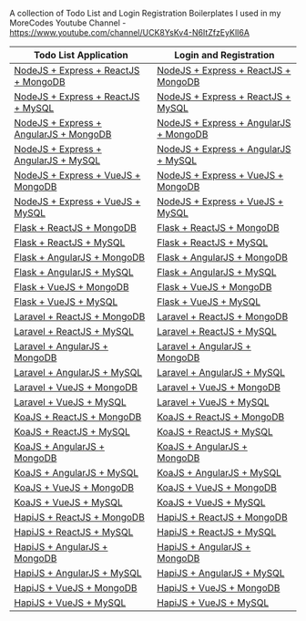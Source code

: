 A collection of Todo List and Login Registration Boilerplates I used in my MoreCodes Youtube Channel - https://www.youtube.com/channel/UCK8YsKv4-N6ItZfzEyKlI6A

Todo List Application | Login and Registration
--- | ---
[NodeJS + Express + ReactJS + MongoDB](https://github.com/ArjunAranetaCodes/MoreCodes-Youtube/tree/master/mern-todolist-mongodb) | [NodeJS + Express + ReactJS + MongoDB](https://github.com/ArjunAranetaCodes/MoreCodes-Youtube/tree/master/mern-mongodb-login-reg)
[NodeJS + Express + ReactJS + MySQL](https://github.com/ArjunAranetaCodes/MoreCodes-Youtube/tree/master/mern-todolist-mysql) | [NodeJS + Express + ReactJS + MySQL](https://github.com/ArjunAranetaCodes/MoreCodes-Youtube/tree/master/mern-mysql-login-reg)
[NodeJS + Express + AngularJS + MongoDB](https://github.com/ArjunAranetaCodes/MoreCodes-Youtube/tree/master/mean-todolist-mongodb) | [NodeJS + Express + AngularJS + MongoDB](https://github.com/ArjunAranetaCodes/MoreCodes-Youtube/tree/master/mean-mongodb-login-reg)
[NodeJS + Express + AngularJS + MySQL](https://github.com/ArjunAranetaCodes/MoreCodes-Youtube/tree/master/mean-todolist-mysql) | [NodeJS + Express + AngularJS + MySQL]()
[NodeJS + Express + VueJS + MongoDB](https://github.com/ArjunAranetaCodes/MoreCodes-Youtube/tree/master/mevn-todolist-mongodb) | [NodeJS + Express + VueJS + MongoDB]()
[NodeJS + Express + VueJS + MySQL](https://github.com/ArjunAranetaCodes/MoreCodes-Youtube/tree/master/mevn-todolist-mysql) | [NodeJS + Express + VueJS + MySQL]()
[Flask + ReactJS + MongoDB](https://github.com/ArjunAranetaCodes/MoreCodes-Youtube/tree/master/react-flask-mongodb-todolist) | [Flask + ReactJS + MongoDB]()
[Flask + ReactJS + MySQL](https://github.com/ArjunAranetaCodes/MoreCodes-Youtube/tree/master/react-flask-mysql-todolist) | [Flask + ReactJS + MySQL]()
[Flask + AngularJS + MongoDB](https://github.com/ArjunAranetaCodes/MoreCodes-Youtube/tree/master/angular-flask-mongodb-todolist) | [Flask + AngularJS + MongoDB]()
[Flask + AngularJS + MySQL](https://github.com/ArjunAranetaCodes/MoreCodes-Youtube/tree/master/angular-flask-mysql-todolist) | [Flask + AngularJS + MySQL]()
[Flask + VueJS + MongoDB](https://github.com/ArjunAranetaCodes/MoreCodes-Youtube/tree/master/vuejs-flask-mongodb-todolist) | [Flask + VueJS + MongoDB]()
[Flask + VueJS + MySQL](https://github.com/ArjunAranetaCodes/MoreCodes-Youtube/tree/master/vuejs-flask-mysql-todolist) | [Flask + VueJS + MySQL]()
[Laravel + ReactJS + MongoDB](https://github.com/ArjunAranetaCodes/MoreCodes-Youtube/tree/master/laravel-react-mongodb-todolist) | [Laravel + ReactJS + MongoDB]()
[Laravel + ReactJS + MySQL](https://github.com/ArjunAranetaCodes/MoreCodes-Youtube/tree/master/laravel-react-mysql-todolist) | [Laravel + ReactJS + MySQL]()
[Laravel + AngularJS + MongoDB](https://github.com/ArjunAranetaCodes/MoreCodes-Youtube/tree/master/laravel-angular-mongodb-todolist) | [Laravel + AngularJS + MongoDB]()
[Laravel + AngularJS + MySQL](https://github.com/ArjunAranetaCodes/MoreCodes-Youtube/tree/master/laravel-angular-mysql-todolist) | [Laravel + AngularJS + MySQL]()
[Laravel + VueJS + MongoDB](https://github.com/ArjunAranetaCodes/MoreCodes-Youtube/tree/master/laravel-vuejs-mongodb-todolist) | [Laravel + VueJS + MongoDB]()
[Laravel + VueJS + MySQL](https://github.com/ArjunAranetaCodes/MoreCodes-Youtube/tree/master/laravel-vuejs-mysql-todolist) | [Laravel + VueJS + MySQL]()
[KoaJS + ReactJS + MongoDB](https://github.com/ArjunAranetaCodes/MoreCodes-Youtube/tree/master/koajs-react-mongodb-todolist) | [KoaJS + ReactJS + MongoDB]()
[KoaJS + ReactJS + MySQL](https://github.com/ArjunAranetaCodes/MoreCodes-Youtube/tree/master/koajs-react-mysql-todolist) | [KoaJS + ReactJS + MySQL]()
[KoaJS + AngularJS + MongoDB](https://github.com/ArjunAranetaCodes/MoreCodes-Youtube/tree/master/koajs-angular-mongodb-todolist) | [KoaJS + AngularJS + MongoDB]()
[KoaJS + AngularJS + MySQL](https://github.com/ArjunAranetaCodes/MoreCodes-Youtube/tree/master/koajs-angular-mysql-todolist) | [KoaJS + AngularJS + MySQL]()
[KoaJS + VueJS + MongoDB](https://github.com/ArjunAranetaCodes/MoreCodes-Youtube/tree/master/koajs-vuejs-mongodb-todolist) | [KoaJS + VueJS + MongoDB]()
[KoaJS + VueJS + MySQL](https://github.com/ArjunAranetaCodes/MoreCodes-Youtube/tree/master/koajs-vuejs-mysql-todolist) | [KoaJS + VueJS + MySQL]()
[HapiJS + ReactJS + MongoDB](https://github.com/ArjunAranetaCodes/MoreCodes-Youtube/tree/master/hapijs-react-mongodb-todolist) | [HapiJS + ReactJS + MongoDB]()
[HapiJS + ReactJS + MySQL](https://github.com/ArjunAranetaCodes/MoreCodes-Youtube/tree/master/hapijs-react-mysql-todolist) | [HapiJS + ReactJS + MySQL]()
[HapiJS + AngularJS + MongoDB](https://github.com/ArjunAranetaCodes/MoreCodes-Youtube/tree/master/hapijs-angular-mongodb-todolist) | [HapiJS + AngularJS + MongoDB]()
[HapiJS + AngularJS + MySQL](https://github.com/ArjunAranetaCodes/MoreCodes-Youtube/tree/master/hapijs-angular-mysql-todolist) | [HapiJS + AngularJS + MySQL]()
[HapiJS + VueJS + MongoDB](https://github.com/ArjunAranetaCodes/MoreCodes-Youtube/tree/master/hapijs-vuejs-mongodb-todolist) | [HapiJS + VueJS + MongoDB]()
[HapiJS + VueJS + MySQL](https://github.com/ArjunAranetaCodes/MoreCodes-Youtube/tree/master/hapijs-vuejs-mysql-todolist) | [HapiJS + VueJS + MySQL]()